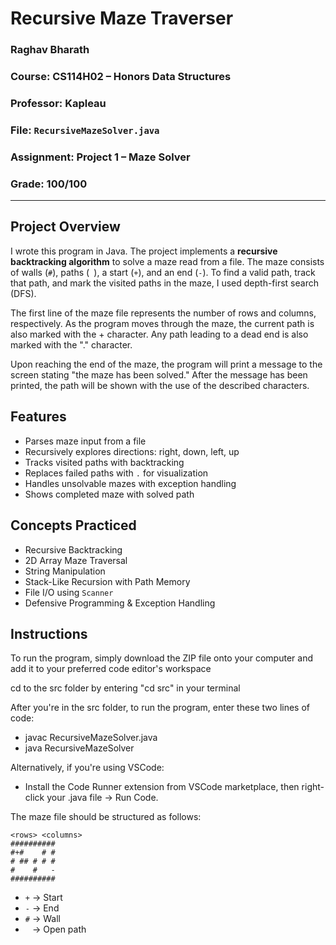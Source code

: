 # Recursive Maze Traverser 

### Raghav Bharath  
### Course: CS114H02 – Honors Data Structures  
### Professor: Kapleau  
### File: `RecursiveMazeSolver.java`
### Assignment: Project 1 – Maze Solver
### Grade: 100/100

---
##  Project Overview

I wrote this program in Java. The project implements a **recursive backtracking algorithm** to solve a maze read from a file. The maze consists of walls (`#`), paths (` `), a start (`+`), and an end (`-`). To find a valid path, track that path, and mark the visited paths in the maze, I used depth-first search (DFS). 


The first line of the maze file represents the number of rows and columns, respectively. As the program moves through the maze, the current path is also marked with the + character. Any path leading to a dead end is also marked with the "." character.

Upon reaching the end of the maze, the program will print a message to the screen stating "the maze has been solved."
After the message has been printed, the path will be shown with the use of the described characters. 

## Features

- Parses maze input from a file  
- Recursively explores directions: right, down, left, up  
- Tracks visited paths with backtracking  
- Replaces failed paths with `.` for visualization  
- Handles unsolvable mazes with exception handling  
- Shows completed maze with solved path

## Concepts Practiced

- Recursive Backtracking  
- 2D Array Maze Traversal  
- String Manipulation  
- Stack-Like Recursion with Path Memory  
- File I/O using `Scanner`  
- Defensive Programming & Exception Handling 

## Instructions

To run the program, simply download the ZIP file onto your computer and add it to your preferred code editor's workspace

cd to the src folder by entering "cd src" in your terminal

After you're in the src folder, to run the program, enter these two lines of code:
- javac RecursiveMazeSolver.java
- java RecursiveMazeSolver


Alternatively, if you're using VSCode: 
- Install the Code Runner extension from VSCode marketplace, then right-click your .java file → Run Code.

The maze file should be structured as follows:

```
<rows> <columns>
##########
#+#    # #
# ## # # #
#    #   -
##########
```

- `+` → Start  
- `-` → End  
- `#` → Wall  
- ` ` → Open path
